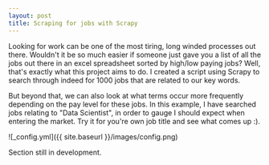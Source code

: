 ```yaml
---
layout: post
title: Scraping for jobs with Scrapy
---
```


Looking for work can be one of the most tiring, long winded processes out there. Wouldn't it be so much easier if someone just gave you a list of all the jobs out there in 
an excel spreadsheet sorted by high/low paying jobs? Well, that's exactly what this project aims to do. I created a script using Scrapy to search through indeed for 1000 jobs that
are related to our key words. 

But beyond that, we can also look at what terms occur more frequently depending on the pay level for these jobs. In this example, I have searched jobs relating to "Data Scientist",
in order to gauge I should expect when entering the market. Try it for you're own job title and see what comes up :).

![_config.yml]({{ site.baseurl }}/images/config.png)

Section still in development.